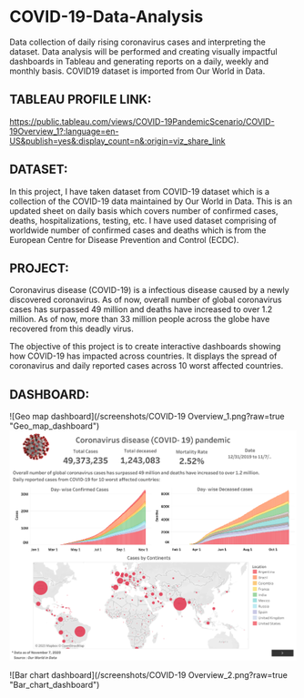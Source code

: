 # COVID-19-Data-Analysis


Data collection of daily rising coronavirus cases and interpreting the dataset. Data analysis will be performed and creating visually impactful dashboards in Tableau and generating reports on a daily, weekly and monthly basis. COVID19 dataset is imported from Our World in Data.

## TABLEAU PROFILE LINK:
[https://public.tableau.com/views/COVID-19PandemicScenario/COVID-19Overview_1?:language=en-US&publish=yes&:display_count=n&:origin=viz_share_link
](https://public.tableau.com/views/WorldwideCOVID-19PandemicScenario_16905705878470/COVID-19Overview_1?:language=en-US&publish=yes&:display_count=n&:origin=viz_share_link)
## DATASET: 
In this project, I have taken dataset from COVID-19 dataset which is a collection of the COVID-19 data maintained by Our World in Data. This is an updated sheet on daily basis which covers number of confirmed cases, deaths, hospitalizations, testing, etc. I have used dataset comprising of worldwide number of confirmed cases and deaths which is from the European Centre for Disease Prevention and Control (ECDC).


## PROJECT: 
Coronavirus disease (COVID-19) is a infectious disease caused by a newly discovered coronavirus. As of now, overall number of global coronavirus cases has surpassed 49 million and deaths have increased to over 1.2 million. As of now, more than 33 million people across the globe have recovered from this deadly virus.

The objective of this project is to create interactive dashboards showing how COVID-19 has impacted across countries. It displays the spread of coronavirus and daily reported cases across 10 worst affected countries.

## DASHBOARD:
![Geo map dashboard](/screenshots/COVID-19 Overview_1.png?raw=true "Geo_map_dashboard")
<img width="1440" alt="Screenshot" src="Screenshot/COVID-19 Overview_1.png">

![Bar chart dashboard](/screenshots/COVID-19 Overview_2.png?raw=true "Bar_chart_dashboard")
